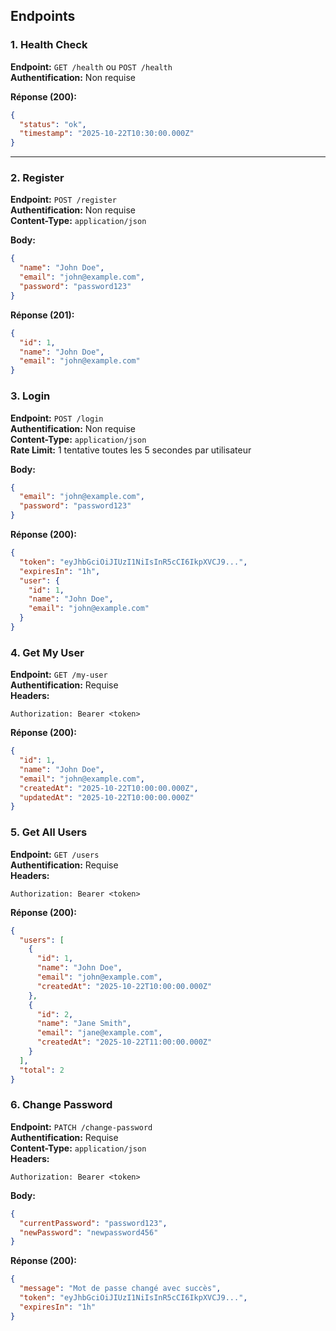 ## Endpoints

### 1. Health Check

**Endpoint:** `GET /health` ou `POST /health`  
**Authentification:** Non requise

**Réponse (200):**

```json
{
  "status": "ok",
  "timestamp": "2025-10-22T10:30:00.000Z"
}
```

---

### 2. Register

**Endpoint:** `POST /register`  
**Authentification:** Non requise  
**Content-Type:** `application/json`

**Body:**

```json
{
  "name": "John Doe",
  "email": "john@example.com",
  "password": "password123"
}
```

**Réponse (201):**

```json
{
  "id": 1,
  "name": "John Doe",
  "email": "john@example.com"
}
```

### 3. Login

**Endpoint:** `POST /login`  
**Authentification:** Non requise  
**Content-Type:** `application/json`  
**Rate Limit:** 1 tentative toutes les 5 secondes par utilisateur

**Body:**

```json
{
  "email": "john@example.com",
  "password": "password123"
}
```

**Réponse (200):**

```json
{
  "token": "eyJhbGciOiJIUzI1NiIsInR5cCI6IkpXVCJ9...",
  "expiresIn": "1h",
  "user": {
    "id": 1,
    "name": "John Doe",
    "email": "john@example.com"
  }
}
```

### 4. Get My User

**Endpoint:** `GET /my-user`  
**Authentification:** Requise  
**Headers:**

```
Authorization: Bearer <token>
```

**Réponse (200):**

```json
{
  "id": 1,
  "name": "John Doe",
  "email": "john@example.com",
  "createdAt": "2025-10-22T10:00:00.000Z",
  "updatedAt": "2025-10-22T10:00:00.000Z"
}
```

### 5. Get All Users

**Endpoint:** `GET /users`  
**Authentification:** Requise  
**Headers:**

```
Authorization: Bearer <token>
```

**Réponse (200):**

```json
{
  "users": [
    {
      "id": 1,
      "name": "John Doe",
      "email": "john@example.com",
      "createdAt": "2025-10-22T10:00:00.000Z"
    },
    {
      "id": 2,
      "name": "Jane Smith",
      "email": "jane@example.com",
      "createdAt": "2025-10-22T11:00:00.000Z"
    }
  ],
  "total": 2
}
```

### 6. Change Password

**Endpoint:** `PATCH /change-password`  
**Authentification:** Requise  
**Content-Type:** `application/json`  
**Headers:**

```
Authorization: Bearer <token>
```

**Body:**

```json
{
  "currentPassword": "password123",
  "newPassword": "newpassword456"
}
```

**Réponse (200):**

```json
{
  "message": "Mot de passe changé avec succès",
  "token": "eyJhbGciOiJIUzI1NiIsInR5cCI6IkpXVCJ9...",
  "expiresIn": "1h"
}
```

